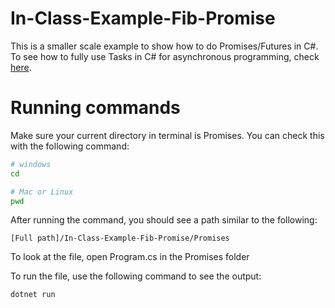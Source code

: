 # In-Class-Example-Fib-Promise

This is a smaller scale example to show how to do Promises/Futures in C#.
To see how to fully use Tasks in C# for asynchronous programming, check <a href="https://learn.microsoft.com/en-us/dotnet/api/system.threading.tasks.task?view=net-8.0">here</a>.

# Running commands

Make sure your current directory in terminal is Promises. You can check this with the following command:
```bash
# windows
cd

# Mac or Linux
pwd
```

After running the command, you should see a path similar to the following:
```
[Full path]/In-Class-Example-Fib-Promise/Promises
```

To look at the file, open Program.cs in the Promises folder

To run the file, use the following command to see the output:

```bash
dotnet run
```